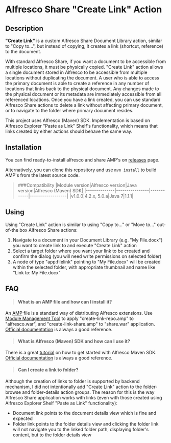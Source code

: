 Alfresco Share "Create Link" Action
===================================

Description
-----------
**"Create Link"** is a custom Alfresco Share Document Library action, similar to "Copy to...", but instead of copying, it creates a link (shortcut, reference) to the document.

With standard Alfresco Share, if you want a document to be accessible from multiple locations, it must be physically copied. "Create Link" action allows a single document stored in Alfresco to be accessible from multiple locations without duplicating the document. A user who is able to access the primary document is able to create a reference in any number of locations that links back to the physical document. Any changes made to the physical document or its metadata are immediately accessible from all referenced locations. Once you have a link created, you can use standard Alfresco Share actions to delete a link without affecting primary document, or to navigate to the folder where primary document resides.

This project uses Alfresco (Maven) SDK. Implementation is based on Alfresco Explorer "Paste as Link" Shelf's functionality, which means that links created by either actions should behave the same way.

Installation
------------
You can find ready-to-install alfresco and share AMP's on [releases](https://github.com/skomarica/alfresco-share-create-link/releases) page.

Alternatively, you can clone this repository and use `mvn install` to build AMP's from the latest source code.

> ###Compatibility
|Module version|Alfresco version|Java version|Alfresco (Maven) SDK|
|--------------|----------------|------------|------------------|
|v1.0.0|4.2.x, 5.0.a|Java 7|1.1.1|

Using
-----
Using "Create Link" action is similar to using "Copy to..." or "Move to..." out-of-the box Alfresco Share actions:

1. Navigate to a document in your Document Library (e.g. "My File.docx") you want to create link to and execute "Create Link" action
2. Select a target folder where you want your link to be created and confirm the dialog (you will need write permissions on selected folder)
3. A node of type "app:filelink" pointing to "My File.docx" will be created within the selected folder, with appropriate thumbnail and name like "Link to: My File.docx"

FAQ
---
> #### What is an AMP file and how can I install it?
An [AMP](https://wiki.alfresco.com/wiki/AMP_Files) file is a standard way of distributing Alfresco extensions. Use [Module Management Tool](https://wiki.alfresco.com/wiki/Module_Management_Tool) to apply "create-link-repo.amp" to "alfresco.war", and "create-link-share.amp" to "share.war" application. [Official documentation](http://docs.alfresco.com/) is always a good reference.

> #### What is Alfresco (Maven) SDK and how can I use it?
There is a great [tutorial](http://ecmarchitect.com/alfresco-developer-series-tutorials/maven-sdk/tutorial/tutorial.html) on how to get started with Alfresco Maven SDK. [Official documentation](http://docs.alfresco.com/) is always a good reference.

> #### Can I create a link to folder?
Although the creation of links to folder is supported by backend mechanism, I did not intentionally add "Create Link" action to the folder-browse and folder-details action groups. The reason for this is the way Alfresco Share application works with links (even with those created using Alfresco Explorer Shelf "Paste as Link" functionality):
* Document link points to the document details view which is fine and expected
* Folder link points to the folder details view and clicking the folder link will not navigate you to the linked folder path, displaying folder's content, but to the folder details view
